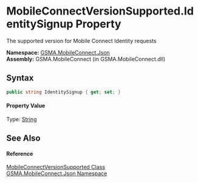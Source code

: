 MobileConnectVersionSupported.IdentitySignup Property
=====================================================
The supported version for Mobile Connect Identity requests

**Namespace:** [GSMA.MobileConnect.Json][1]  
**Assembly:** GSMA.MobileConnect (in GSMA.MobileConnect.dll)

Syntax
------

```csharp
public string IdentitySignup { get; set; }
```

#### Property Value
Type: [String][2]

See Also
--------

#### Reference
[MobileConnectVersionSupported Class][3]  
[GSMA.MobileConnect.Json Namespace][1]  

[1]: ../README.md
[2]: http://msdn.microsoft.com/en-us/library/s1wwdcbf
[3]: README.md
[4]: ../../_icons/Help.png